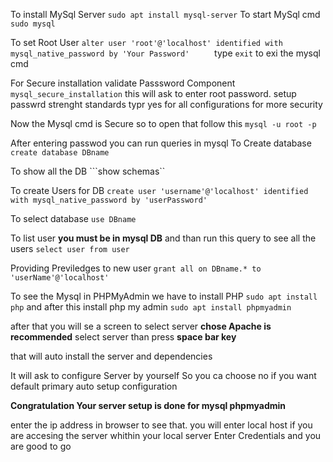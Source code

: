 <!-- My Sql instalation -->

To install MySql Server ```sudo apt install mysql-server```
To start MySql cmd ```sudo mysql```

<!-- Authentication Methiod -->

To set  Root User ```alter user 'root'@'localhost' identified with mysql_native_password by 'Your Password'     ```
type ```exit``` to exi the mysql cmd

For Secure installation validate Passsword Component ```mysql_secure_installation``` this will ask to enter root password. 
setup passwrd strenght standards 
typr yes for all configurations for more security

Now the Mysql cmd is Secure so to open that follow this
```mysql -u root -p```

After entering passwod you can run queries in mysql
To Create database ``` create database DBname```

To show all the DB ```show schemas``

To create Users for DB ```create user 'username'@'localhost' identified with mysql_native_password by 'userPassword'```

To select database ```use DBname```

To list user **you must be in mysql DB** and than run this query to see all the users ```select user from user```

Providing Previledges to new user ```grant all on DBname.* to 'userName'@'localhost' ```

To see the Mysql in PHPMyAdmin we have to install PHP ```sudo apt install php``` 
and after this install php my admin ```sudo apt install phpmyadmin```

after that you will se a screen to select server **chose Apache is recommended**
select server than press **space bar key**

that will auto  install the server and dependencies

It will ask to configure Server by yourself So you ca choose no if you want default primary auto setup configuration

**Congratulation Your server setup is done for mysql phpmyadmin**

enter the ip address in browser to see that.  you will enter local host if you are accesing the server whithin your local server
Enter Credentials and you are good to go 